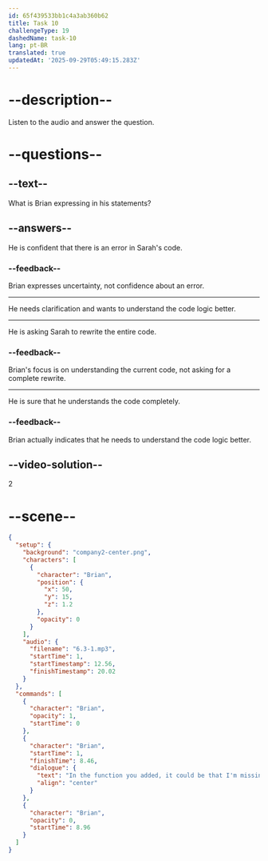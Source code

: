 ```yaml
---
id: 65f439533bb1c4a3ab360b62
title: Task 10
challengeType: 19
dashedName: task-10
lang: pt-BR
translated: true
updatedAt: '2025-09-29T05:49:15.283Z'
---
```


<!-- (Audio) Brian: In the function you added, it could be that I'm missing something, but it may not be working as expected. I should probably understand the logic better. -->

# --description--

Listen to the audio and answer the question.

# --questions--

## --text--

What is Brian expressing in his statements?

## --answers--

He is confident that there is an error in Sarah's code.

### --feedback--

Brian expresses uncertainty, not confidence about an error.

---

He needs clarification and wants to understand the code logic better.

---

He is asking Sarah to rewrite the entire code.

### --feedback--

Brian's focus is on understanding the current code, not asking for a complete rewrite.

---

He is sure that he understands the code completely.

### --feedback--

Brian actually indicates that he needs to understand the code logic better.

## --video-solution--

2

# --scene--

```json
{
  "setup": {
    "background": "company2-center.png",
    "characters": [
      {
        "character": "Brian",
        "position": {
          "x": 50,
          "y": 15,
          "z": 1.2
        },
        "opacity": 0
      }
    ],
    "audio": {
      "filename": "6.3-1.mp3",
      "startTime": 1,
      "startTimestamp": 12.56,
      "finishTimestamp": 20.02
    }
  },
  "commands": [
    {
      "character": "Brian",
      "opacity": 1,
      "startTime": 0
    },
    {
      "character": "Brian",
      "startTime": 1,
      "finishTime": 8.46,
      "dialogue": {
        "text": "In the function you added, it could be that I'm missing something, but it may not be working as expected. I should probably understand the logic better.",
        "align": "center"
      }
    },
    {
      "character": "Brian",
      "opacity": 0,
      "startTime": 8.96
    }
  ]
}
```
